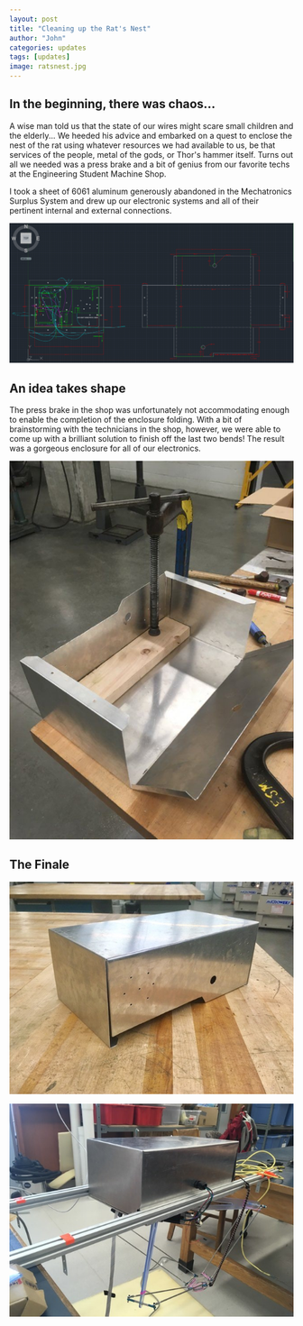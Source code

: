 ```yaml
---
layout: post
title: "Cleaning up the Rat's Nest"
author: "John"
categories: updates
tags: [updates]
image: ratsnest.jpg
---
```


## In the beginning, there was chaos...

A wise man told us that the state of our wires might scare small children and the elderly... We heeded his advice and embarked on a quest to enclose the nest of the rat using whatever resources we had available to us, be that services of the people, metal of the gods, or Thor's hammer itself. Turns out all we needed was a press brake and a bit of genius from our favorite techs at the Engineering Student Machine Shop.

I took a sheet of 6061 aluminum generously abandoned in the Mechatronics Surplus System and drew up our electronic systems and all of their pertinent internal and external connections. 

![drawing](/assets/img/enclosureDesign.png)

## An idea takes shape

The press brake in the shop was unfortunately not accommodating enough to enable the completion of the enclosure folding. With a bit of brainstorming with the technicians in the shop, however, we were able to come up with a brilliant solution to finish off the last two bends! The result was a gorgeous enclosure for all of our electronics. 

![bending](/assets/img/makingbigbox.jpg)

## The Finale

![foldedBox](/assets/img/enclosureontable.jpg)

![BoxOnRobot](/assets/img/silverbullet.jpg)


